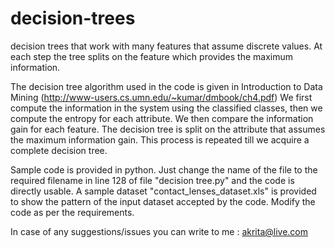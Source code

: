 decision-trees
==============

decision trees that work with many features that assume discrete values. 
At each step the tree splits on the feature which provides the maximum information.

The decision tree algorithm used in the code is given in Introduction to Data Mining (http://www-users.cs.umn.edu/~kumar/dmbook/ch4.pdf)
We first compute the information in the system using the classified classes, then we compute the entropy for each attribute.
We then compare the information gain for each feature. The decision tree is split on the attribute that assumes the maximum information 
gain.
This process is repeated till we acquire a complete decision tree.

Sample code is provided in python. Just change the name of the file to the required filename in line 128 of file "decision tree.py" and the code is directly usable.
A sample dataset "contact_lenses_dataset.xls" is provided to show the pattern of the input dataset accepted by the code.
Modify the code as per the requirements.

In case of any suggestions/issues you can write to me : akrita@live.com
